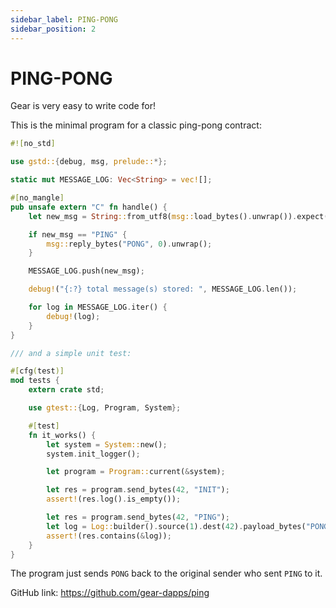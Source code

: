```yaml
---
sidebar_label: PING-PONG
sidebar_position: 2
---
```


# PING-PONG

Gear is very easy to write code for!

This is the minimal program for a classic ping-pong contract:

```rust
#![no_std]

use gstd::{debug, msg, prelude::*};

static mut MESSAGE_LOG: Vec<String> = vec![];

#[no_mangle]
pub unsafe extern "C" fn handle() {
    let new_msg = String::from_utf8(msg::load_bytes().unwrap()).expect("Invalid message");

    if new_msg == "PING" {
        msg::reply_bytes("PONG", 0).unwrap();
    }

    MESSAGE_LOG.push(new_msg);

    debug!("{:?} total message(s) stored: ", MESSAGE_LOG.len());

    for log in MESSAGE_LOG.iter() {
        debug!(log);
    }
}

/// and a simple unit test:

#[cfg(test)]
mod tests {
    extern crate std;

    use gtest::{Log, Program, System};

    #[test]
    fn it_works() {
        let system = System::new();
        system.init_logger();

        let program = Program::current(&system);

        let res = program.send_bytes(42, "INIT");
        assert!(res.log().is_empty());

        let res = program.send_bytes(42, "PING");
        let log = Log::builder().source(1).dest(42).payload_bytes("PONG");
        assert!(res.contains(&log));
    }
}
```

The program just sends `PONG` back to the original sender who sent `PING` to it.

GitHub link: https://github.com/gear-dapps/ping

